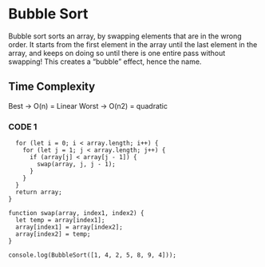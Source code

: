 # Bubble Sort

Bubble sort sorts an array, by swapping elements that are in the wrong order. It starts from the first element in the array until the last element in the array, and keeps on doing so until there is one entire pass without swapping! This creates a “bubble” effect, hence the name.

## Time Complexity

Best -> O(n) = Linear
Worst -> O(n2) = quadratic

### CODE 1

```function BubbleSort(array) {
  for (let i = 0; i < array.length; i++) {
    for (let j = 1; j < array.length; j++) {
      if (array[j] < array[j - 1]) {
        swap(array, j, j - 1);
      }
    }
  }
  return array;
}

function swap(array, index1, index2) {
  let temp = array[index1];
  array[index1] = array[index2];
  array[index2] = temp;
}

console.log(BubbleSort([1, 4, 2, 5, 8, 9, 4]));
```
